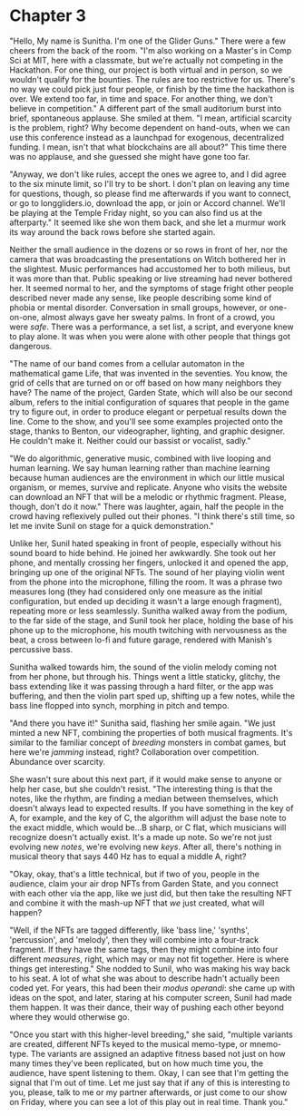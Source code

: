 # Chapter 3

"Hello, My name is Sunitha. I'm one of the Glider Guns." There were a few cheers from the back of the room. "I'm also working on a Master's in Comp Sci at MIT, here with a classmate, but we're actually not competing in the Hackathon. For one thing, our project is both virtual and in person, so we wouldn't qualify for the bounties. The rules are too restrictive for us. There's no way we could pick just four people, or finish by the time the hackathon is over. We extend too far, in time and space. For another thing, we don't believe in competition." A different part of the small auditorium burst into brief, spontaneous applause. She smiled at them. "I mean, artificial scarcity is the problem, right? Why become dependent on hand-outs, when we can use this conference instead as a launchpad for exogenous, decentralized funding. I mean, isn't that what blockchains are all about?" This time there was no applause, and she guessed she might have gone too far.

"Anyway, we don't like rules, accept the ones we agree to, and I did agree to the six minute limit, so I'll try to be short. I don't plan on leaving any time for questions, though, so please find me afterwards if you want to connect, or go to longgliders.io, download the app, or join or Accord channel. We'll be playing at the Temple Friday night, so you can also find us at the afterparty." It seemed like she won them back, and she let a murmur work its way around the back rows before she started again.

Neither the small audience in the dozens or so rows in front of her, nor the camera that was broadcasting the presentations on Witch bothered her in the slightest. Music performances had accustomed her to both milieus, but it was more than that. Public speaking or live streaming had never bothered her. It seemed normal to her, and the symptoms of stage fright other people described never made any sense, like people describing some kind of phobia or mental disorder. Conversation in small groups, however, or one-on-one, almost always gave her sweaty palms. In front of a crowd, you were *safe*. There was a performance, a set list, a script, and everyone knew to play alone. It was when you were alone with other people that things got dangerous.

"The name of our band comes from a cellular automaton in the mathematical game Life, that was invented in the seventies. You know, the grid of cells that are turned on or off based on how many neighbors they have? The name of the project, Garden State, which will also be our second album, refers to the initial configuration of squares that people in the game try to figure out, in order to produce elegant or perpetual results down the line. Come to the show, and you'll see some examples projected onto the stage, thanks to Benton, our videographer, lighting, and graphic designer. He couldn't make it. Neither could our bassist or vocalist, sadly."

"We do algorithmic, generative music, combined with live looping and human learning. We say human learning rather than machine learning because human audiences are the environment in which our little musical organism, or memes, survive and replicate. Anyone who visits the website can download an NFT that will be a melodic or rhythmic fragment. Please, though, don't do it now." There was laughter, again, half the people in the crowd having reflexively pulled out their phones. "I think there's still time, so let me invite Sunil on stage for a quick demonstration."

Unlike her, Sunil hated speaking in front of people, especially without his sound board to hide behind. He joined her awkwardly. She took out her phone, and mentally crossing her fingers, unlocked it and opened the app, bringing up one of the original NFTs. The sound of her playing violin went from the phone into the microphone, filling the room. It was a phrase two measures long (they had considered only one measure as the initial configuration, but ended up deciding it wasn't a large enough fragment), repeating more or less seamlessly. Sunitha walked away from the podium, to the far side of the stage, and Sunil took her place, holding the base of his phone up to the microphone, his mouth twitching with nervousness as the beat, a cross between lo-fi and future garage, rendered with Manish's percussive bass.

Sunitha walked towards him, the sound of the violin melody coming not from her phone, but through his. Things went a little staticky, glitchy, the bass extending like it was passing through a hard filter, or the app was buffering, and then the violin part sped up, shifting up a few notes, while the bass line flopped into synch, morphing in pitch and tempo.

"And there you have it!" Sunitha said, flashing her smile again. "We just minted a new NFT, combining the properties of both musical fragments. It's similar to the familiar concept of *breeding* monsters in combat games, but here we're *jamming* instead, right? Collaboration over competition. Abundance over scarcity.

She wasn't sure about this next part, if it would make sense to anyone or help her case, but she couldn't resist. "The interesting thing is that the notes, like the rhythm, are finding a median between themselves, which doesn't always lead to expected results. If you have something in the key of A, for example, and the key of C, the algorithm will adjust the base note to the exact middle, which would be...B sharp, or C flat, which musicians will recognize doesn't actually exist. It's a made up note. So we're not just evolving new *notes*, we're evolving new *keys*. After all, there's nothing in musical theory that says 440 Hz has to equal a middle A, right?

"Okay, okay, that's a little technical, but if two of you, people in the audience, claim your air drop NFTs from Garden State, and you connect with each other via the app, like we just did, but then take the resulting NFT and combine it with the mash-up NFT that *we* just created, what will happen?

"Well, if the NFTs are tagged differently, like 'bass line,' 'synths', 'percussion', and 'melody', then they will combine into a four-track fragment. If they have the same tags, then they might combine into four different *measures*, right, which may or may not fit together. Here is where things get interesting." She nodded to Sunil, who was making his way back to his seat. A lot of what she was about to describe hadn't actually been coded yet. For years, this had been their *modus operandi*: she came up with ideas on the spot, and later, staring at his computer screen, Sunil had made them happen. It was their dance, their way of pushing each other beyond where they would otherwise go.

"Once you start with this higher-level breeding," she said, "multiple variants are created, different NFTs keyed to the musical memo-type, or mnemo-type. The variants are assigned an adaptive fitness based not just on how many times they've been replicated, but on how much time you, the audience, have spent listening to them. Okay, I can see that I'm getting the signal that I'm out of time. Let me just say that if any of this is interesting to you, please, talk to me or my partner afterwards, or just come to our show on Friday, where you can see a lot of this play out in real time. Thank you."
